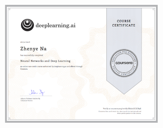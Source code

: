 ![](https://github.com/Zhenye-Na/Deep-Learning-Specialization/blob/master/01_Neural%20Networks%20and%20Deep%20Learning/Coursera%20X83A2ECZCK9E.jpg?raw=true)
